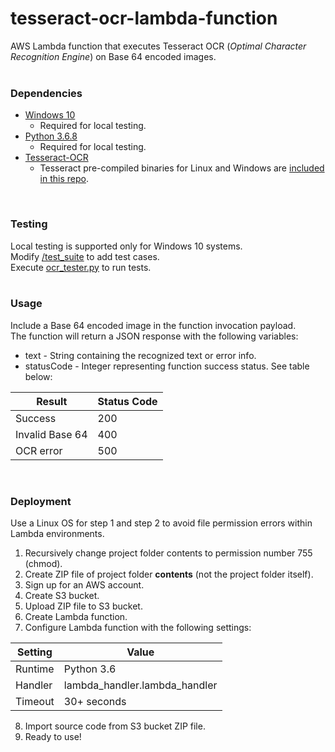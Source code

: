 # tesseract-ocr-lambda-function
AWS Lambda function that executes Tesseract OCR (*Optimal Character Recognition Engine*) on Base 64 encoded images.
<br><br>

### Dependencies
* [Windows 10](https://www.microsoft.com/en-us/windows/get-windows-10)
    - Required for local testing.
* [Python 3.6.8](https://www.python.org/downloads/release/python-368/)
    - Required for local testing.
* [Tesseract-OCR](https://github.com/tesseract-ocr/tesseract)
    - Tesseract pre-compiled binaries for Linux and Windows are [included in this repo](https://github.com/sethepeterson/tesseract-ocr-lambda-function/tree/master/dependencies).
<br>

### Testing
Local testing is supported only for Windows 10 systems. <br>
Modify [/test_suite](https://github.com/sethepeterson/tesseract-ocr-lambda-function/tree/master/test_suite) to add test cases. <br>
Execute [ocr_tester.py](https://github.com/sethepeterson/tesseract-ocr-lambda-function/tree/master/test_suite/ocr_tester.py) to run tests.
<br><br>

### Usage
Include a Base 64 encoded image in the function invocation payload. <br>
The function will return a JSON response with the following variables:
* text        -  String containing the recognized text or error info.
* statusCode  -  Integer representing function success status. See table below:

| Result  | Status Code |
| ------------- | ------------- |
| Success  | 200  |
| Invalid Base 64 | 400 |
| OCR error | 500 |
<br>

### Deployment
Use a Linux OS for step 1 and step 2 to avoid file permission errors within Lambda environments.
1. Recursively change project folder contents to permission number 755 (chmod).
2. Create ZIP file of project folder **contents** (not the project folder itself).
3. Sign up for an AWS account.
4. Create S3 bucket.
5. Upload ZIP file to S3 bucket.
6. Create Lambda function.
7. Configure Lambda function with the following settings:
   
| Setting  | Value |
| ------------- | ------------- |
| Runtime  | Python 3.6  |
| Handler | lambda_handler.lambda_handler |
| Timeout | 30+ seconds |

8. Import source code from S3 bucket ZIP file.
9. Ready to use!
